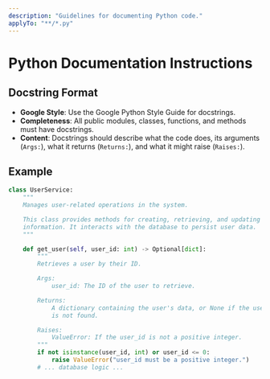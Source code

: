 ```yaml
---
description: "Guidelines for documenting Python code."
applyTo: "**/*.py"
---
```


# Python Documentation Instructions

## Docstring Format

- **Google Style**: Use the Google Python Style Guide for docstrings.
- **Completeness**: All public modules, classes, functions, and methods must have docstrings.
- **Content**: Docstrings should describe what the code does, its arguments (`Args:`), what it returns (`Returns:`), and what it might raise (`Raises:`).

## Example

```python
class UserService:
    """
    Manages user-related operations in the system.

    This class provides methods for creating, retrieving, and updating user
    information. It interacts with the database to persist user data.
    """

    def get_user(self, user_id: int) -> Optional[dict]:
        """
        Retrieves a user by their ID.

        Args:
            user_id: The ID of the user to retrieve.

        Returns:
            A dictionary containing the user's data, or None if the user
            is not found.

        Raises:
            ValueError: If the user_id is not a positive integer.
        """
        if not isinstance(user_id, int) or user_id <= 0:
            raise ValueError("user_id must be a positive integer.")
        # ... database logic ...
```
